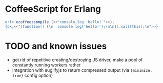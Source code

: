 # CoffeeScript for Erlang
```Erlang
erl> ecoffee:compile (<<"console.log 'hello!'">>).
{ok,<<"(function() {\n  console.log('hello!');\n\n}).call(this);\n">>}
```

# TODO and known issues
- get rid of repetitive creating/destroying JS driver, make a pool of constantly running workers rather
- integration with euglifyjs to return compressed output (via `{minimize, true}` config option)
